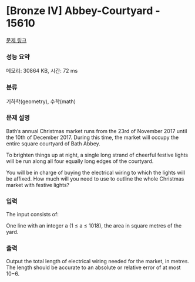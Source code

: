 # [Bronze IV] Abbey-Courtyard - 15610 

[문제 링크](https://www.acmicpc.net/problem/15610) 

### 성능 요약

메모리: 30864 KB, 시간: 72 ms

### 분류

기하학(geometry), 수학(math)

### 문제 설명

Bath’s annual Christmas market runs from the 23rd of November 2017 until the 10th of December 2017. During this time, the market will occupy the entire square courtyard of Bath Abbey.

To brighten things up at night, a single long strand of cheerful festive lights will be run along all four equally long edges of the courtyard.

You will be in charge of buying the electrical wiring to which the lights will be affixed. How much will you need to use to outline the whole Christmas market with festive lights?
### 입력 

 The input consists of:


 One line with an integer a (1 ≤ a ≤ 1018), the area in square metres of the yard.
### 출력 

 Output the total length of electrical wiring needed for the market, in metres. The length should be accurate to an absolute or relative error of at most 10−6.


